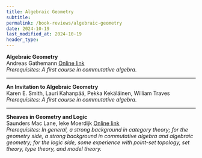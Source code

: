 ```yaml
---
title: Algebraic Geometry
subtitle: 
permalink: /book-reviews/algebraic-geometry
date: 2024-10-19
last_modified_at: 2024-10-19
header_type:
---
```


<p class="line-height: 10%">
    <strong>Algebraic Geometry</strong>
    <br/>
    <span class="text-muted">Andreas Gathemann</span>
    <a href="https://agag-gathmann.math.rptu.de/en/alggeom.php">Online link</a>
    <br/>
    <span class="text-muted"><i>Prerequisites: A first course in commutative algebra.</i></span>
</p>

---

<p class="line-height: 10%">
    <strong>An Invitation to Algebraic Geometry</strong>
    <br/>
    <span class="text-muted">Karen E. Smith, Lauri Kahanpää, Pekka Kekäläinen, William Traves</span>
    <!-- <a href="">Online link</a> -->
    <br/>
    <span class="text-muted"><i>Prerequisites: A first course in commutative algebra.</i></span>
</p>

---

<p class="line-height: 10%">
    <strong>Sheaves in Geometry and Logic</strong>
    <br/>
    <span class="text-muted">Saunders Mac Lane, Ieke Moerdijk</span>
    <a href="http://atondwal.org/Sheaves_in_Geometry_and_Logic__MacLane_Moerdijk.pdf">Online link</a>
    <br/>
    <span class="text-muted"><i>Prerequisites: In general, a strong background in category theory; for the geometry side, a strong background in commutative algebra and algebraic geometry; for the logic side, some experience with point-set topology, set theory, type theory, and model theory.</i></span>
</p>
